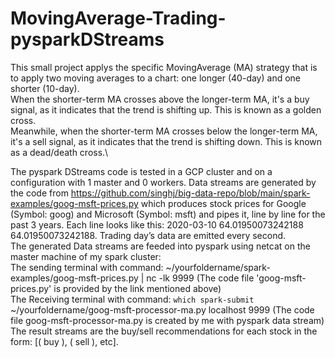 # MovingAverage-Trading-pysparkDStreams
This small project applys the specific MovingAverage (MA) strategy that is to apply two moving averages to a chart: one longer (40-day) and one shorter (10-day). \
When the shorter-term MA crosses above the longer-term MA, it's a buy signal, as it indicates that the trend is shifting up. This is known as a golden cross. \
Meanwhile, when the shorter-term MA crosses below the longer-term MA, it's a sell signal, as it indicates that the trend is shifting down. This is known as a dead/death cross.\

The pyspark DStreams code is tested in a GCP cluster and on a configuration with 1 master and 0 workers.
Data streams are generated by the code from https://github.com/singhj/big-data-repo/blob/main/spark-examples/goog-msft-prices.py which produces stock prices for Google (Symbol: goog) and Microsoft (Symbol: msft) and pipes it, line by line for the past 3 years. Each line looks like this: 2020-03-10 64.01950073242188 64.01950073242188. Trading day’s data are emitted every second.\
The generated Data streams are feeded into pyspark using netcat on the master machine of my spark cluster:\
The sending terminal with command: ~/yourfoldername/spark-examples/goog-msft-prices.py | nc -lk 9999 (The code file 'goog-msft-prices.py' is provided by the link mentioned above)\
The Receiving terminal with command: `which spark-submit` ~/yourfoldername/goog-msft-processor-ma.py localhost 9999 (The code file goog-msft-processor-ma.py is created by me with pyspark data stream)\
The result streams are the buy/sell recommendations for each stock in the form: [( <date> buy <symbol>), ( <date> sell <symbol>), etc].
